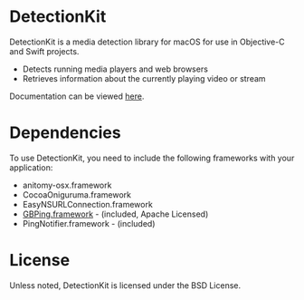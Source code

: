 # DetectionKit
DetectionKit is a media detection library for macOS for use in Objective-C and Swift projects.
* Detects running media players and web browsers
* Retrieves information about the currently playing video or stream

Documentation can be viewed [here](http://atelier-shiori.github.io/DetectionKit/).

# Dependencies
To use DetectionKit, you need to include the following frameworks with your application:
* anitomy-osx.framework
* CocoaOniguruma.framework
* EasyNSURLConnection.framework
* [GBPing.framework](https://github.com/lmirosevic/GBPing) - (included, Apache Licensed)
* PingNotifier.framework - (included)

# License
Unless noted, DetectionKit is licensed under the BSD License.
